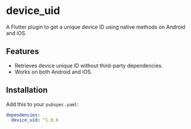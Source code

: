 # device_uid

A Flutter plugin to get a unique device ID using native methods on Android and iOS.

## Features
- Retrieves device unique ID without third-party dependencies.
- Works on both Android and iOS.

## Installation
Add this to your `pubspec.yaml`:
```yaml
dependencies:
  device_uid: ^1.0.0
